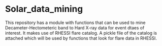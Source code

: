 # Solar_data_mining
This repository has a module with functions that can be used to mine Decameter-Hectometeric band to Hard X-ray data for event dtaes of interest. 
It makes use of RHESSI flare catalog. A pickle file of the catalog is attached which will be used by functions that look for flare data in RHESSI.
